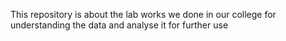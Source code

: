 This repository is about the lab works we done in our college for understanding the data and analyse it for further use

